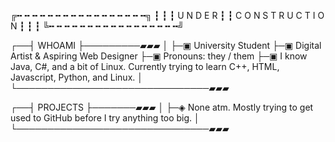  ╔╍ ╍ ╍ ╍ ╍ ╍ ╍ ╍ ╍ ╍ ╍ ╍ ╍ ╍ ╍ ╍ ╍╗
 ┇                                 ┇
 ┇            U N D E R            ┇
 ┇     C O N S T R U C T I O N     ┇
 ┇                                 ┇
 ╚╍ ╍ ╍ ╍ ╍ ╍ ╍ ╍ ╍ ╍ ╍ ╍ ╍ ╍ ╍ ╍ ╍╝

┌──┤ WHOAMI ├─────────▰▰▰
│
├─▣ University Student
├─▣ Digital Artist & Aspiring Web Designer
├─▣ Pronouns: they / them
├─▣ I know Java, C#, and a bit of Linux. Currently trying to learn C++, HTML, Javascript, Python, and Linux.
│
└───────────────────────────────▰▰▰

┌──┤ PROJECTS ├───────▰▰▰
│
├─◈ None atm. Mostly trying to get used to GitHub before I try anything too big.
│
└───────────────────────────────▰▰▰
